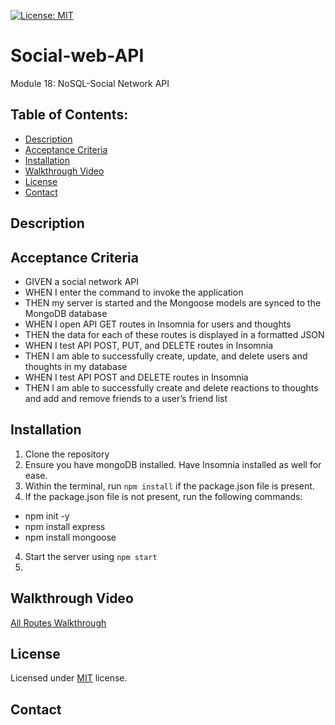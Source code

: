 [![License: MIT](https://img.shields.io/badge/License-MIT-yellow.svg)](https://opensource.org/licenses/MIT)

# Social-web-API
Module 18: NoSQL-Social Network API

## Table of Contents:
- [ Description](#Description)
- [ Acceptance Criteria](#AcceptanceCriteria)
- [ Installation](#Installation)
- [ Walkthrough Video](#WalkthroughVideo)
- [ License](#License)
- [ Contact](#Contact)

## Description

##  Acceptance Criteria

- GIVEN a social network API
- WHEN I enter the command to invoke the application
- THEN my server is started and the Mongoose models are synced to the MongoDB database
- WHEN I open API GET routes in Insomnia for users and thoughts
- THEN the data for each of these routes is displayed in a formatted JSON
- WHEN I test API POST, PUT, and DELETE routes in Insomnia
- THEN I am able to successfully create, update, and delete users and thoughts in my database
- WHEN I test API POST and DELETE routes in Insomnia
- THEN I am able to successfully create and delete reactions to thoughts and add and remove friends to a user’s friend list

## Installation

1. Clone the repository
2. Ensure you have mongoDB installed. Have Insomnia installed as well for ease.
2. Within the terminal, run `npm install` if the package.json file is present.
3. If the package.json file is not present, run the following commands:
- npm init -y
- npm install express
- npm install mongoose
4. Start the server using `npm start`
5. 



## Walkthrough Video
[All Routes Walkthrough](https://watch.screencastify.com/v/rgaHD7TwvDozJzFv2qRj)

## License
Licensed under [MIT](https://choosealicense.com/licenses/mit/) license.
## Contact






